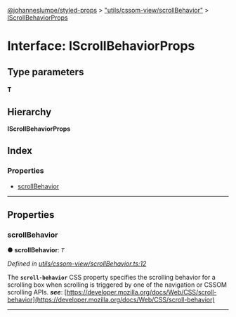 [@johanneslumpe/styled-props](../README.md) > ["utils/cssom-view/scrollBehavior"](../modules/_utils_cssom_view_scrollbehavior_.md) > [IScrollBehaviorProps](../interfaces/_utils_cssom_view_scrollbehavior_.iscrollbehaviorprops.md)

# Interface: IScrollBehaviorProps

## Type parameters
#### T 
## Hierarchy

**IScrollBehaviorProps**

## Index

### Properties

* [scrollBehavior](_utils_cssom_view_scrollbehavior_.iscrollbehaviorprops.md#scrollbehavior)

---

## Properties

<a id="scrollbehavior"></a>

###  scrollBehavior

**● scrollBehavior**: *`T`*

*Defined in [utils/cssom-view/scrollBehavior.ts:12](https://github.com/johanneslumpe/styled-props/blob/3abf398/src/utils/cssom-view/scrollBehavior.ts#L12)*

The **`scroll-behavior`** CSS property specifies the scrolling behavior for a scrolling box when scrolling is triggered by one of the navigation or CSSOM scrolling APIs.
*__see__*: [https://developer.mozilla.org/docs/Web/CSS/scroll-behavior](https://developer.mozilla.org/docs/Web/CSS/scroll-behavior)

___


